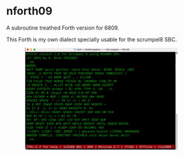 # nforth09
A subroutine treathed Forth version for 6809.<p>
This Forth is my own dialect specially usable for the scrumpel8 SBC.
<p align='center'>
<img alt='Screenshot running Forth' src=https://github.com/nbrok/nforth09/blob/main/Schermafbeelding%202021-04-26%20om%2008.23.02.png raw=true' title='Screenshot of running Forth' width='80%'>
</p>
